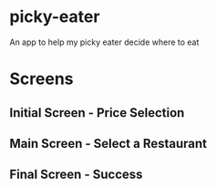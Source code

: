 # picky-eater
An app to help my picky eater decide where to eat

# Screens

## Initial Screen - Price Selection

## Main Screen - Select a Restaurant

## Final Screen - Success
